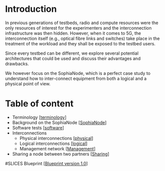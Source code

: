 # Introduction

In previous generations of testbeds, radio and compute resources were the only
resources of interest for the experimenters and the interconnection
infrastructure was then hidden. However, when it comes to 5G, the
interconnection itself (e.g., optical fibre links and switches) take place in
the treatment of the workload and they shall be exposed to the testbed users.

Since every testbed can be different, we explore several potential architectures
that could be used and discuss their advantages and drawbacks.

We however focus on the SophiaNode, which is a perfect case study to understand
how to inter-connect equipment from both a logical and a physical point of view.

# Table of content
* Terminology [[terminology](terminology.md)]
* Background on the SophiaNode [[SophiaNode](sophianode.md)]
* Software tests [[software](software.md)]
* Interconnections
    * Physical interconnections [[physical](interconnect_phy.md)]
    * Logical interconnections [[logical](interconnect_logical.md)]
    * Management network [[Management](management_network.md)]
* Sharing a node between two partners [[Sharing](sharing_node.md)]

#SLICES Blueprint [[Blueprint version 1.0](blueprintv1.md)]
